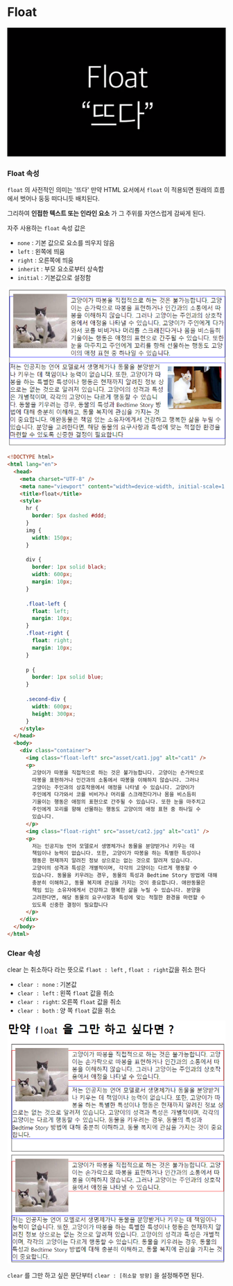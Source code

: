 # Float

![Alt text](image.png)

### Float 속성

`float` 의 사전적인 의미는 '뜨다'
만약 HTML 요서에서 `float` 이 적용되면 원래의 흐름에서 벗어나 둥둥 떠다니듯 배치된다.

그리하여 **인접한 텍스트 또는 인라인 요소** 가 그 주위를 자연스럽게 감싸게 된다.

자주 사용하는 `float` 속성 값은

- `none` : 기본 값으로 요소를 띄우지 않음
- `left` : 왼쪽에 띄움
- `right` : 오른쪽에 띄움
- `inherit` : 부모 요소로부터 상속함
- `initial` : 기본값으로 설정함

![Alt text](image-1.png)

```html
<!DOCTYPE html>
<html lang="en">
  <head>
    <meta charset="UTF-8" />
    <meta name="viewport" content="width=device-width, initial-scale=1.0" />
    <title>float</title>
    <style>
      hr {
        border: 5px dashed #ddd;
      }
      img {
        width: 150px;
      }

      div {
        border: 1px solid black;
        width: 600px;
        margin: 10px;
      }

      .float-left {
        float: left;
        margin: 10px;
      }
      .float-right {
        float: right;
        margin: 10px;
      }

      p {
        border: 1px solid blue;
      }

      .second-div {
        width: 600px;
        height: 300px;
      }
    </style>
  </head>
  <body>
    <div class="container">
      <img class="float-left" src="asset/cat1.jpg" alt="cat1" />
      <p>
        고양이가 따봉을 직접적으로 하는 것은 불가능합니다. 고양이는 손가락으로
        따봉을 표현하거나 인간과의 소통에서 따봉을 이해하지 않습니다. 그러나
        고양이는 주인과의 상호작용에서 애정을 나타낼 수 있습니다. 고양이가
        주인에게 다가와서 코를 비비거나 머리를 스크래친다거나 몸을 비스듬히
        기울이는 행동은 애정의 표현으로 간주될 수 있습니다. 또한 눈을 마주치고
        주인에게 꼬리를 향해 선물하는 행동도 고양이의 애정 표현 중 하나일 수
        있습니다.
      </p>
      <img class="float-right" src="asset/cat2.jpg" alt="cat1" />
      <p>
        저는 인공지능 언어 모델로서 생명체가나 동물을 분양받거나 키우는 데
        책임이나 능력이 없습니다. 또한, 고양이가 따봉을 하는 특별한 특성이나
        행동은 현재까지 알려진 정보 상으로는 없는 것으로 알려져 있습니다.
        고양이의 성격과 특성은 개별적이며, 각각의 고양이는 다르게 행동할 수
        있습니다. 동물을 키우려는 경우, 동물의 특성과 Bedtime Story 방법에 대해
        충분히 이해하고, 동물 복지에 관심을 가지는 것이 중요합니다. 애완동물은
        책임 있는 소유자에게서 건강하고 행복한 삶을 누릴 수 있습니다. 분양을
        고려한다면, 해당 동물의 요구사항과 특성에 맞는 적절한 환경을 마련할 수
        있도록 신중한 결정이 필요합니다
      </p>
    </div>
  </body>
</html>
```

### Clear 속성

clear 는 취소하다 라는 뜻으로 `flaot : left` , `float : right`값을 취소 한다

- `clear : none` : 기본값
- `clear : left` : 왼쪽 `float` 값을 취소
- `clear : right`: 오른쪽 `float` 값을 취소
- `clear : both` : 양 쪽 `float` 값을 취소

![Alt text](image-2.png)

`clear` 를 그만 하고 싶은 문단부터 `clear : [취소할 방향]` 을 설정해주면 된다.

